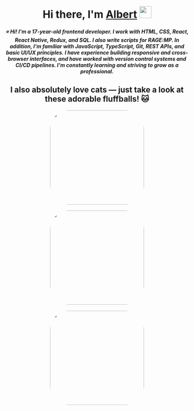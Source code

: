 <h1 align="center">Hi there, I'm <a href="https://en.wikipedia.org/wiki/Albert_Gonzalez" target="_blank">Albert</a> 
<img src="https://github.com/blackcater/blackcater/raw/main/images/Hi.gif" height="32"/></h1>

<h5 align="center">
⭐ Hi! I'm a 17-year-old frontend developer. I work with HTML, CSS, React, React Native, Redux, and SQL. I also write scripts for RAGE:MP.  
In addition, I'm familiar with JavaScript, TypeScript, Git, REST APIs, and basic UI/UX principles. I have experience building responsive and cross-browser interfaces, and have worked with version control systems and CI/CD pipelines. I'm constantly learning and striving to grow as a professional.
</h5>

<h2 align="center">I also absolutely love cats — just take a look at these adorable fluffballs! 🐱</h2>

<div align="center" style="display: flex; flex-direction: column; align-items: center; gap: 16px;">
  <img style="border-radius: 20%;" src="https://i.pinimg.com/736x/92/fa/b4/92fab42f1a6f71e626c029fa93b43011.jpg" height="256" />
  <img style="border-radius: 20%;" src="https://i.pinimg.com/736x/ef/69/92/ef6992e57090ef4101072f272d7ca9c1.jpg" height="256" />
  <img style="border-radius: 20%;" src="https://i.pinimg.com/736x/c7/9d/d7/c79dd7d0ac566971576a763e98892964.jpg" height="256" />
</div>

